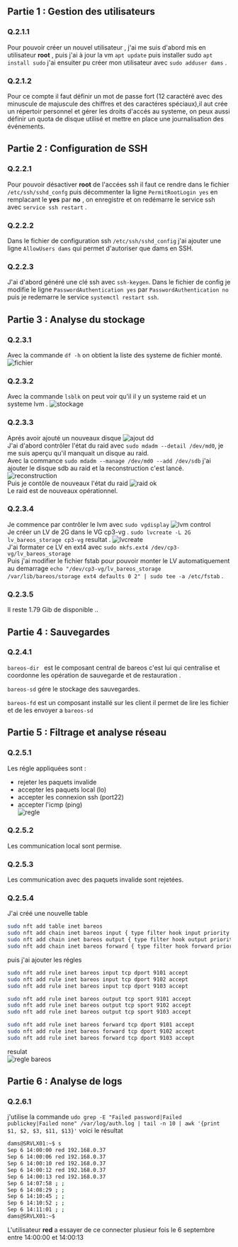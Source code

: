 ## Partie 1 : Gestion des utilisateurs

### Q.2.1.1
Pour pouvoir créer un nouvel utilisateur , j'ai me suis d'abord mis en utilisateur  **root** , puis j'ai  à jour la vm `apt update` puis installer sudo `apt install sudo` j'ai ensuiter pu créer mon utilisateur avec `sudo adduser dams` .  

### Q.2.1.2
Pour ce compte il faut définir un mot de passe fort (12 caractéré avec des minuscule de majuscule des chiffres et des caractéres spéciaux),il aut crée un répertoir personnel et gérer les droits d'accés au systeme, on peux aussi définir un quota de disque utilisé et mettre en place une journalisation des événements.

## Partie 2 : Configuration de SSH

### Q.2.2.1
Pour pouvoir désactiver **root** de l'accées ssh il faut ce rendre dans le fichier `/etc/ssh/sshd_confg` puis décommenter la ligne `PermitRootLogin yes` en remplacant le **yes** par **no** , on enregistre et on redémarre le service ssh avec `service ssh restart` .  

### Q.2.2.2
Dans le fichier de configuration ssh `/etc/ssh/sshd_config` j'ai ajouter une ligne `AllowUsers dams` qui permet d'autoriser que dams en SSH. 

### Q.2.2.3
J'ai d'abord généré une clé ssh avec `ssh-keygen`. 
Dans le fichier de config je modifie le ligne `PasswordAuthentication yes` par `PasswordAuthentication no`  puis je redemarre le service `systemctl restart ssh`.  

## Partie 3 : Analyse du stockage

### Q.2.3.1
Avec la commande `df -h` on obtient la liste des systeme de fichier monté.
![fichier](https://github.com/damdupre/checkpoint-3/blob/main/images/fichier.png)

### Q.2.3.2

Avec la commande `lsblk` on peut voir qu'il il y un systeme raid et un systeme lvm .
![stockage]()  

### Q.2.3.3
Aprés avoir ajouté un nouveaux disque 
![ajout dd](https://github.com/damdupre/checkpoint-3/blob/main/images/ajout%20dd.png)  
J'ai d'abord contrôler l'état du raid avec `sudo mdadm --detail /dev/md0`, je me suis aperçu qu'il manquait un disque au raid.  
Avec la commance `sudo mdadm --manage /dev/md0 --add /dev/sdb` j'ai ajouter le disque sdb au raid et la reconstruction c'est lancé.
![reconstruction](https://github.com/damdupre/checkpoint-3/blob/main/images/reconstruction.png)  
Puis je contôle de nouveaux l'état du raid
![raid ok](https://github.com/damdupre/checkpoint-3/blob/main/images/raid%20ok.png)  
Le raid est de nouveaux opérationnel.  

### Q.2.3.4 
Je commence par contrôler le lvm avec `sudo vgdisplay`
![lvm control](https://github.com/damdupre/checkpoint-3/blob/main/images/lvm%20control.png)  
Je créer un LV de 2G dans le VG cp3-vg .
`sudo lvcreate -L 2G lv_bareos_storage cp3-vg` 
resultat .
![lvcreate](https://github.com/damdupre/checkpoint-3/blob/main/images/lvcreate.png)  
J'ai formater ce LV en ext4 avec `sudo mkfs.ext4 /dev/cp3-vg/lv_bareos_storage`  
Puis j'ai modifier le fichier fstab pour pouvoir monter le LV automatiquement au demarrage `echo "/dev/cp3-vg/lv_bareos_storage /var/lib/bareos/storage ext4 defaults 0 2" | sudo tee -a /etc/fstab` .  

### Q.2.3.5
Il reste 1.79 Gib de disponible ..  

## Partie 4 : Sauvegardes

### Q.2.4.1
`bareos-dir ` est le composant central de bareos c'est lui qui centralise et coordonne les opération de sauvegarde et de restauration .  

`bareos-sd` gére le stockage des sauvegardes.

`bareos-fd` est un composant installé sur les client il permet de lire les fichier et de les envoyer a `bareos-sd`

## Partie 5 : Filtrage et analyse réseau

### Q.2.5.1
Les régle appliquées sont :    

- rejeter les paquets invalide  
- accepter les paquets local (lo)  
- accepter les connexion ssh (port22)  
- accepter l'icmp (ping)  
![regle](https://github.com/damdupre/checkpoint-3/blob/main/images/regle.png)  

### Q.2.5.2
Les communication local sont permise.

### Q.2.5.3
Les communication avec des paquets invalide sont rejetées.

### Q.2.5.4
J'ai créé une nouvelle table 
```bash
sudo nft add table inet bareos
sudo nft add chain inet bareos input { type filter hook input priority 0 \; }
sudo nft add chain inet bareos output { type filter hook output priority 0 \; }
sudo nft add chain inet bareos forward { type filter hook forward priority 0 \; }
```
puis j'ai ajouter les régles 
```bash
sudo nft add rule inet bareos input tcp dport 9101 accept
sudo nft add rule inet bareos input tcp dport 9102 accept
sudo nft add rule inet bareos input tcp dport 9103 accept

sudo nft add rule inet bareos output tcp sport 9101 accept
sudo nft add rule inet bareos output tcp sport 9102 accept
sudo nft add rule inet bareos output tcp sport 9103 accept

sudo nft add rule inet bareos forward tcp dport 9101 accept
sudo nft add rule inet bareos forward tcp dport 9102 accept
sudo nft add rule inet bareos forward tcp dport 9103 accept
```
resulat  
![regle bareos](https://github.com/damdupre/checkpoint-3/blob/main/images/regle%20bareos.png)  

## Partie 6 : Analyse de logs

### Q.2.6.1
j'utilise la commande `udo grep -E "Failed password|Failed publickey|Failed none" /var/log/auth.log | tail -n 10 | awk '{print $1, $2, $3, $11, $13}'` 
voici le résultat 
```bash
dams@SRVLX01:~$ s
Sep 6 14:00:00 red 192.168.0.37
Sep 6 14:00:06 red 192.168.0.37
Sep 6 14:00:10 red 192.168.0.37
Sep 6 14:00:12 red 192.168.0.37
Sep 6 14:00:13 red 192.168.0.37
Sep 6 14:07:58 ; ;
Sep 6 14:08:29 ; ;
Sep 6 14:10:45 ; ;
Sep 6 14:10:52 ; ;
Sep 6 14:11:01 ; ;
dams@SRVLX01:~$

``` 
L'utilisateur **red** a essayer de ce connecter plusieur fois le 6 septembre entre 14:00:00 et 14:00:13 



